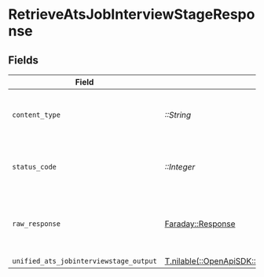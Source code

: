 # RetrieveAtsJobInterviewStageResponse


## Fields

| Field                                                                                                                          | Type                                                                                                                           | Required                                                                                                                       | Description                                                                                                                    |
| ------------------------------------------------------------------------------------------------------------------------------ | ------------------------------------------------------------------------------------------------------------------------------ | ------------------------------------------------------------------------------------------------------------------------------ | ------------------------------------------------------------------------------------------------------------------------------ |
| `content_type`                                                                                                                 | *::String*                                                                                                                     | :heavy_check_mark:                                                                                                             | HTTP response content type for this operation                                                                                  |
| `status_code`                                                                                                                  | *::Integer*                                                                                                                    | :heavy_check_mark:                                                                                                             | HTTP response status code for this operation                                                                                   |
| `raw_response`                                                                                                                 | [Faraday::Response](https://www.rubydoc.info/gems/faraday/Faraday/Response)                                                    | :heavy_check_mark:                                                                                                             | Raw HTTP response; suitable for custom response parsing                                                                        |
| `unified_ats_jobinterviewstage_output`                                                                                         | [T.nilable(::OpenApiSDK::Shared::UnifiedAtsJobinterviewstageOutput)](../../models/shared/unifiedatsjobinterviewstageoutput.md) | :heavy_minus_sign:                                                                                                             | N/A                                                                                                                            |